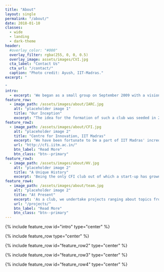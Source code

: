 ```yaml
---
title: "About"
layout: single
permalink: "/about/"
date: 2018-01-10
classes:
  - wide
  - landing
  - dark-theme
header:
  #overlay_color: "#000"
  overlay_filter: rgba(255, 0, 0, 0.5)
  overlay_image: assets/images/CVI.jpg
  cta_label: "Contact Us"
  cta_url: "/contact/"
  caption: "Photo credit: Ayush, IIT-Madras."
excerpt: "

"
intro:
  - excerpt: 'We began as a small group on September 2009 with a vision of building a team of students with  expertise in Computer Vision.'
feature_row:
  - image_path: /assets/images/about/IARC.jpg
    alt: "placeholder image 1"
    title: "Our Inception"
    excerpt: "The idea for the formation of such a club was seeded in 2008 when the IIT Madras team had represented India at the International Aerial Robotics Competition (IARC). CVI which competed against elite teams, from other top Universities in IARC 2009, was acknowledged as the best vision team among all the participating teams."
feature_row2:
  - image_path: /assets/images/about/CFI.jpg
    alt: "placeholder image 2"
    title: "Centre for Innovation, IIT Madras"
    excerpt: "We have been fortunate to be a part of IIT Madras' incredible student driven innovation community, spearheaded by the Centre for Innovation (CFI). CVI is one of the many clubs present in the Centre for Innovation (CFI), IIT Madras."
    url: "http://cfi.iitm.ac.in/"
    btn_label: "Read More"
    btn_class: "btn--primary"
feature_row3:
  - image_path: /assets/images/about/HV.jpg
    alt: "placeholder image 2"
    title: "A Unique History"
    excerpt: 'Being the only CFI club out of which a start-up has grown, CVI has extraordinary mentorship and motivated and committed members, who have completed Industrial Projects by ITC, The Indian Railways, VDime, Eye hospital CHECK and multiple machine learning projects.'
feature_row4:
  - image_path: /assets/images/about/team.jpg
    alt: "placeholder image 2"
    title: "At Present"
    excerpt: 'As a club, we undertake projects ranging about topics from computer vision, deep learning, reinforcement learning and natural language processing. We are actively involved in projects and conduct sessions among our college community in these areas: with the hope of impacting society with bleeding edge technology.'
    url: "/projects/"
    btn_label: "Read More"
    btn_class: "btn--primary"
---
```


{% include feature_row id="intro" type="center" %}

{% include feature_row type="center" %}

{% include feature_row id="feature_row2" type="center" %}

{% include feature_row id="feature_row3" type="center" %}

{% include feature_row id="feature_row4" type="center" %}
